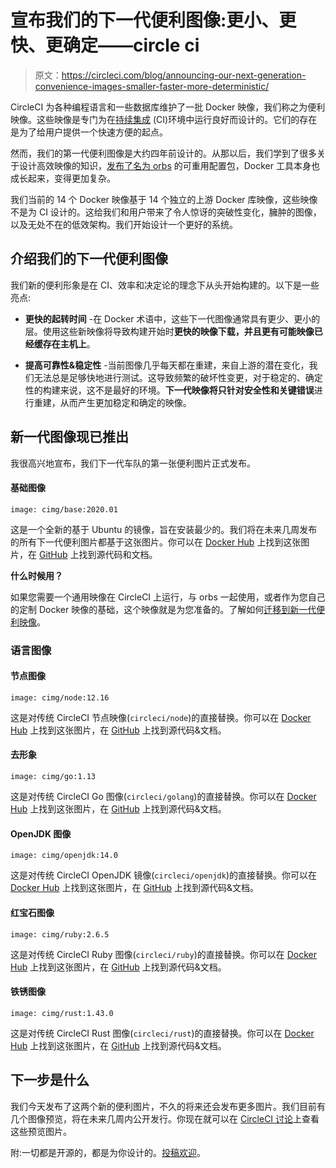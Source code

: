 # 宣布我们的下一代便利图像:更小、更快、更确定——circle ci

> 原文：<https://circleci.com/blog/announcing-our-next-generation-convenience-images-smaller-faster-more-deterministic/>

CircleCI 为各种编程语言和一些数据库维护了一批 Docker 映像，我们称之为便利映像。这些映像是专门为在[持续集成](https://circleci.com/continuous-integration/) (CI)环境中运行良好而设计的。它们的存在是为了给用户提供一个快速方便的起点。

然而，我们的第一代便利图像是大约四年前设计的。从那以后，我们学到了很多关于设计高效映像的知识，[发布了名为 orbs](https://circleci.com/blog/announcing-orbs-technology-partner-program/) 的可重用配置包，Docker 工具本身也成长起来，变得更加复杂。

我们当前的 14 个 Docker 映像基于 14 个独立的上游 Docker 库映像，这些映像不是为 CI 设计的。这给我们和用户带来了令人惊讶的突破性变化，臃肿的图像，以及无处不在的低效架构。我们开始设计一个更好的系统。

## 介绍我们的下一代便利图像

我们新的便利形象是在 CI、效率和决定论的理念下从头开始构建的。以下是一些亮点:

*   **更快的起转时间** -在 Docker 术语中，这些下一代图像通常具有更少、更小的层。使用这些新映像将导致构建开始时**更快的映像下载，并且更有可能映像已经缓存在主机上**。

*   **提高可靠性&稳定性** -当前图像几乎每天都在重建，来自上游的潜在变化，我们无法总是足够快地进行测试。这导致频繁的破坏性变更，对于稳定的、确定性的构建来说，这不是最好的环境。**下一代映像将只针对安全性和关键错误**进行重建，从而产生更加稳定和确定的映像。

## 新一代图像现已推出

我很高兴地宣布，我们下一代车队的第一张便利图片正式发布。

#### 基础图像

```
image: cimg/base:2020.01 
```

这是一个全新的基于 Ubuntu 的镜像，旨在安装最少的。我们将在未来几周发布的所有下一代便利图片都基于这张图片。你可以在 [Docker Hub](https://hub.docker.com/r/cimg/base) 上找到这张图片，在 [GitHub](https://github.com/CircleCI-Public/cimg-base) 上找到源代码和文档。

**什么时候用？**

如果您需要一个通用映像在 CircleCI 上运行，与 orbs 一起使用，或者作为您自己的定制 Docker 映像的基础，这个映像就是为您准备的。了解如何[迁移到新一代便利映像](https://circleci.com/docs/next-gen-migration-guide/)。

### 语言图像

#### 节点图像

```
image: cimg/node:12.16 
```

这是对传统 CircleCI 节点映像(`circleci/node`)的直接替换。你可以在 [Docker Hub](https://hub.docker.com/r/cimg/node) 上找到这张图片，在 [GitHub](https://github.com/CircleCI-Public/cimg-node) 上找到源代码&文档。

#### 去形象

```
image: cimg/go:1.13 
```

这是对传统 CircleCI Go 图像(`circleci/golang`)的直接替换。你可以在 [Docker Hub](https://hub.docker.com/r/cimg/go) 上找到这张图片，在 [GitHub](https://github.com/CircleCI-Public/cimg-go) 上找到源代码&文档。

#### OpenJDK 图像

```
image: cimg/openjdk:14.0 
```

这是对传统 CircleCI OpenJDK 镜像(`circleci/openjdk`)的直接替换。你可以在 [Docker Hub](https://hub.docker.com/r/cimg/openjdk) 上找到这张图片，在 [GitHub](https://github.com/CircleCI-Public/cimg-openjdk) 上找到源代码&文档。

#### 红宝石图像

```
image: cimg/ruby:2.6.5 
```

这是对传统 CircleCI Ruby 图像(`circleci/ruby`)的直接替换。你可以在 [Docker Hub](https://hub.docker.com/r/cimg/ruby) 上找到这张图片，在 [GitHub](https://github.com/CircleCI-Public/cimg-ruby) 上找到源代码&文档。

#### 铁锈图像

```
image: cimg/rust:1.43.0 
```

这是对传统 CircleCI Rust 图像(`circleci/rust`)的直接替换。你可以在 [Docker Hub](https://hub.docker.com/r/cimg/rust) 上找到这张图片，在 [GitHub](https://github.com/CircleCI-Public/cimg-rust) 上找到源代码&文档。

## 下一步是什么

我们今天发布了这两个新的便利图片，不久的将来还会发布更多图片。我们目前有几个图像预览，将在未来几周内公开发行。你现在就可以在 [CircleCI 讨论](https://discuss.circleci.com/t/next-gen-circleci-convenience-images-public-beta/33010?u=felicianotech)上查看这些预览图片。

附:一切都是开源的，都是为你设计的。[投稿欢迎](https://github.com/CircleCI-Public/cimg-overview)。